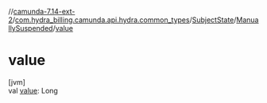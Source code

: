 //[camunda-7.14-ext-2](../../../../index.md)/[com.hydra_billing.camunda.api.hydra.common_types](../../index.md)/[SubjectState](../index.md)/[ManuallySuspended](index.md)/[value](value.md)

# value

[jvm]\
val [value](value.md): Long
